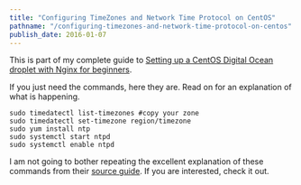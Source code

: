 ```yaml
---
title: "Configuring TimeZones and Network Time Protocol on CentOS"
pathname: "/configuring-timezones-and-network-time-protocol-on-centos"
publish_date: 2016-01-07
---
```


This is part of my complete guide to [Setting up a CentOS Digital Ocean droplet with Nginx for beginners](/digital-ocean-for-beginners).

If you just need the commands, here they are. Read on for an explanation of what is happening.

    sudo timedatectl list-timezones #copy your zone
    sudo timedatectl set-timezone region/timezone
    sudo yum install ntp
    sudo systemctl start ntpd
    sudo systemctl enable ntpd
    

I am not going to bother repeating the excellent explanation of these commands from their [source guide](https://www.digitalocean.com/community/tutorials/additional-recommended-steps-for-new-centos-7-servers). If you are interested, check it out.
